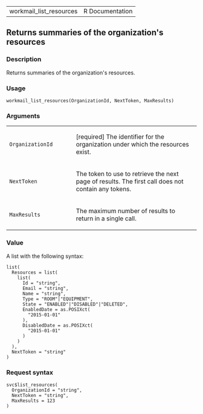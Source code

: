 <table style="width: 100%;">
<tbody>
<tr class="odd">
<td>workmail_list_resources</td>
<td style="text-align: right;">R Documentation</td>
</tr>
</tbody>
</table>

## Returns summaries of the organization's resources

### Description

Returns summaries of the organization's resources.

### Usage

    workmail_list_resources(OrganizationId, NextToken, MaxResults)

### Arguments

<table>
<colgroup>
<col style="width: 35%" />
<col style="width: 65%" />
</colgroup>
<tbody>
<tr class="odd">
<td><code
id="workmail_list_resources_:_OrganizationId">OrganizationId</code></td>
<td><p>[required] The identifier for the organization under which the
resources exist.</p></td>
</tr>
<tr class="even">
<td><code id="workmail_list_resources_:_NextToken">NextToken</code></td>
<td><p>The token to use to retrieve the next page of results. The first
call does not contain any tokens.</p></td>
</tr>
<tr class="odd">
<td><code
id="workmail_list_resources_:_MaxResults">MaxResults</code></td>
<td><p>The maximum number of results to return in a single
call.</p></td>
</tr>
</tbody>
</table>

### Value

A list with the following syntax:

    list(
      Resources = list(
        list(
          Id = "string",
          Email = "string",
          Name = "string",
          Type = "ROOM"|"EQUIPMENT",
          State = "ENABLED"|"DISABLED"|"DELETED",
          EnabledDate = as.POSIXct(
            "2015-01-01"
          ),
          DisabledDate = as.POSIXct(
            "2015-01-01"
          )
        )
      ),
      NextToken = "string"
    )

### Request syntax

    svc$list_resources(
      OrganizationId = "string",
      NextToken = "string",
      MaxResults = 123
    )
